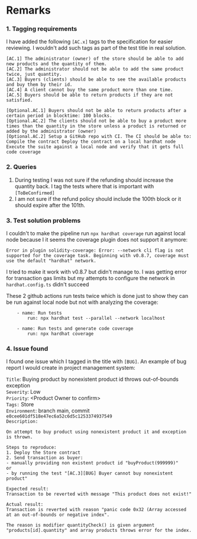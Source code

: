 # Remarks<br>
### 1. Tagging requirements<br>

I have added the following `[AC.x]` tags to the specification for easier reviewing. I wouldn't add such tags as part of the test title in real solution.<br>
```
[AC.1] The administrator (owner) of the store should be able to add new products and the quantity of them.
[AC.2] The administrator should not be able to add the same product twice, just quantity.
[AC.3] Buyers (clients) should be able to see the available products and buy them by their id.
[AC.4] A client cannot buy the same product more than one time.
[AC.5] Buyers should be able to return products if they are not satisfied.

[Optional.AC.1] Buyers should not be able to return products after a certain period in blocktime: 100 blocks.
[Optional.AC.2] The clients should not be able to buy a product more times than the quantity in the store unless a product is returned or added by the administrator (owner)
[Optional.AC.2] Setup a GitHub repo with CI. The CI should be able to: Compile the contract Deploy the contract on a local hardhat node Execute the suite against a local node and verify that it gets full code coverage
```

### 2. Queries

1. During testing I was not sure if the refunding should increase the quantity back. I tag the tests where that is important with `[ToBeConfirmed]`<br>
2.  I am not sure if the refund policy should include the 100th block or it should expire after the 101th.

### 3. Test solution problems
I couldn't to make the pipeline run `npx hardhat coverage` run against local node because I it seems the coverage plugin does not support it anymore: <br>

    Error in plugin solidity-coverage: Error: --network cli flag is not supported for the coverage task. Beginning with v0.8.7, coverage must use the default "hardhat" network.

I tried to make it work with v0.8.7 but didn't manage to. I was getting error for transaction gas limits but my attempts to configure the network in `hardhat.config.ts` didn't succeed

These 2 github actions run tests twice which is done just to show they can be run against local node but not with analyzing the coverage:
```
    - name: Run tests
        run: npx hardhat test --parallel --network localhost

    - name: Run tests and generate code coverage
        run: npx hardhat coverage
```

### 4. Issue found 

I found one issue which I tagged in the title with `[BUG]`. An example of bug report I would create in project management system:

`Title`: Buying product by nonexistent product id throws out-of-bounds exception <br>
`Severity`: Low <br>
`Priority`: \<Product Owner to confirm\> <br>
`Tags:` Store <br>
`Environment`: branch main, commit `e0cee601df518e47ec6a52c6d5c1253374937549` <br>
`Description:`
```
On attempt to buy product using nonexistent product it and exception is thrown.

Steps to reproduce:
1. Deploy the Store contract
2. Send transaction as buyer:
- manually providing non existent product id "buyProduct(999999)"
or
- by running the test "[AC.3][BUG] Buyer cannot buy nonexistent product" 

Expected result:
Transaction to be reverted with message "This product does not exist!"

Actual result:
Transaction is reverted with reason "panic code 0x32 (Array accessed at an out-of-bounds or negative index". 

The reason is modifier quantityCheck() is given argument "products[id].quantity" and array products throws error for the index.
```


